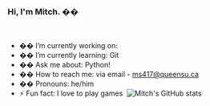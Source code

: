 ### Hi, I'm **Mitch**. ��
​
- �� I’m currently working on: 
- �� I’m currently learning: Git
- �� Ask me about: Python!
- �� How to reach me: via email - ms417@queensu.ca
- �� Pronouns: he/him
- ⚡ Fun fact: I love to play games
​
![Mitch's GitHub stats](https://github-readme-stats.vercel.app/api?username=mitch-stevenson&show_icons=true)